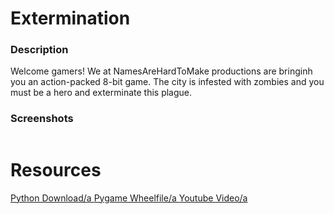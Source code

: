 <h1>Extermination</h1>

<h3>Description</h3>

<p>
Welcome gamers! We at NamesAreHardToMake productions are bringinh you an action-packed 8-bit game. The city is infested with zombies and you must be a hero and exterminate this plague. 
 <p>

<h3>Screenshots</h3>
<img src=" " width="200px">

<h1>Resources</h1>
<a href="https://www.python.org/downloads/"> Python Download/a
<a href="http://www.lfd.uci.edu/~gohlke/pythonlibs/#pygame">Pygame Wheelfile/a
<a href="https://youtu.be/_GikMdhAhv0">Youtube Video/a
